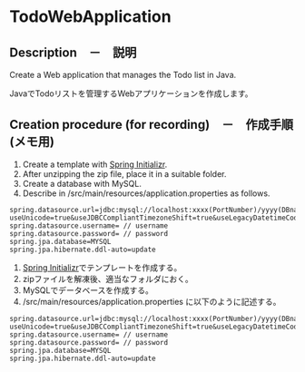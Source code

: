 # TodoWebApplication

## Description　－　説明
Create a Web application that manages the Todo list in Java.

JavaでTodoリストを管理するWebアプリケーションを作成します。

## Creation procedure (for recording)　－　作成手順(メモ用)
 1. Create a template with [Spring Initializr](https://start.spring.io/).
 2. After unzipping the zip file, place it in a suitable folder.
 3. Create a database with MySQL.
 4. Describe in /src/main/resources/application.properties as follows.
  ```java:application.properties
  spring.datasource.url=jdbc:mysql://localhost:xxxx(PortNumber)/yyyy(DBname)?useUnicode=true&useJDBCCompliantTimezoneShift=true&useLegacyDatetimeCode=false&serverTimezone=UTC
  spring.datasource.username= // username
  spring.datasource.password= // password
  spring.jpa.database=MYSQL
  spring.jpa.hibernate.ddl-auto=update
  ```

 1. [Spring Initializr](https://start.spring.io/)でテンプレートを作成する。
 2. zipファイルを解凍後、適当なフォルダにおく。
 3. MySQLでデータベースを作成する。
 4. /src/main/resources/application.properties に以下のように記述する。
  ```java:application.properties
  spring.datasource.url=jdbc:mysql://localhost:xxxx(PortNumber)/yyyy(DBname)?useUnicode=true&useJDBCCompliantTimezoneShift=true&useLegacyDatetimeCode=false&serverTimezone=UTC
  spring.datasource.username= // username
  spring.datasource.password= // password
  spring.jpa.database=MYSQL
  spring.jpa.hibernate.ddl-auto=update
  ```
